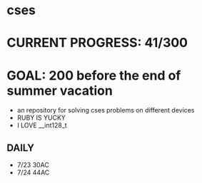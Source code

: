# cses
# CURRENT PROGRESS: 41/300
# GOAL: 200 before the end of summer vacation
- an repository for solving cses problems on different devices
- RUBY IS YUCKY
- I LOVE __int128_t
## DAILY
- 7/23 30AC
- 7/24 44AC